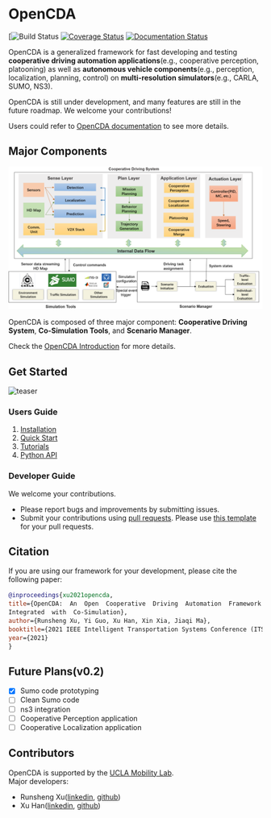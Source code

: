 # OpenCDA
[![Build Status](https://travis-ci.com/ucla-mobility/OpenCDA.svg?token=z7KWtezdxQBPWn78zjmz&branch=develop)
[![Coverage Status](https://coveralls.io/repos/github/ucla-mobility/OpenCDA/badge.svg?branch=feature/readme_revise)](https://coveralls.io/github/ucla-mobility/OpenCDA?branch=feature/readme_revise)
[![Documentation Status](https://readthedocs.org/projects/opencda-documentation/badge/?version=latest)](https://opencda-documentation.readthedocs.io/en/latest/?badge=latest)


OpenCDA is a generalized framework for fast developing and testing <strong>cooperative driving automation 
applications</strong>(e.g., cooperative perception, platooning) as well as <strong>autonomous vehicle components</strong>(e.g., 
perception, localization, planning, control) on <strong>multi-resolution simulators</strong>(e.g., CARLA, SUMO, NS3).

OpenCDA is still under development, and many features are still in the future roadmap. 
We welcome your contributions!

Users could refer to [OpenCDA documentation](https://opencda-documentation.readthedocs.io/en/latest/) to see more details.

## Major Components
![teaser](docs/md_files/images/OpenCDA_diagrams.png )

OpenCDA  is composed of three major component: <strong>Cooperative Driving System</strong>,  <strong>Co-Simulation Tools</strong>,
and  <strong>Scenario Manager</strong>.

Check the [OpenCDA Introduction](https://opencda-documentation.readthedocs.io/en/latest/OpenCDA_introduction/) for more details.

## Get Started
![teaser](docs/md_files/images/platoon_joining_2lanefree_complete.gif)
### Users Guide
1. [Installation](https://opencda-documentation.readthedocs.io/en/latest/OpenCDA_installation)
1. [Quick Start](https://opencda-documentation.readthedocs.io/en/latest/OpenCDA_getstarted)
1. [Tutorials](https://opencda-documentation.readthedocs.io/en/latest/OpenCDA_tutorial/)
1. [Python API](https://opencda-documentation.readthedocs.io/en/latest/PythonAPI/)

### Developer Guide
We welcome your contributions.
- Please report bugs and improvements by submitting issues.
- Submit your contributions using [pull requests](https://github.com/ucla-mobility/OpenCDA/pulls).
 Please use [this template](.github/PR_TEMPLATE.md) for your pull requests.
 
 ## Citation
 If you are using our framework for your development, please cite the following paper:
 ```bibtex
@inproceedings{xu2021opencda,
title={OpenCDA:  An  Open  Cooperative  Driving  Automation  Framework
Integrated  with  Co-Simulation},
author={Runsheng Xu, Yi Guo, Xu Han, Xin Xia, Jiaqi Ma},
booktitle={2021 IEEE Intelligent Transportation Systems Conference (ITSC)},
year={2021}
}
```

## Future Plans(v0.2)
- [x] Sumo code prototyping
- [ ] Clean Sumo code
- [ ] ns3 integration
- [ ] Cooperative Perception application
- [ ] Cooperative Localization application

## Contributors
OpenCDA is supported by the [UCLA Mobility Lab](https://mobility-lab.seas.ucla.edu/). <br>
 Major developers: 
 - Runsheng Xu([linkedin](https://www.linkedin.com/in/runsheng-xu/), [github](https://github.com/DerrickXuNu))
 - Xu Han([linkedin](linkedin.com/in/xu-han-12851a64), [github](https://github.com/xuhan417))
